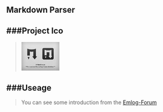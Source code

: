 Markdown Parser
---

###Project Ico
---
> ![image](images/ico.jpg)

###Useage
---
> You can see some introduction from the [Emlog-Forum](http://bbs.emlog.net/thread-35047-1-1.html)

